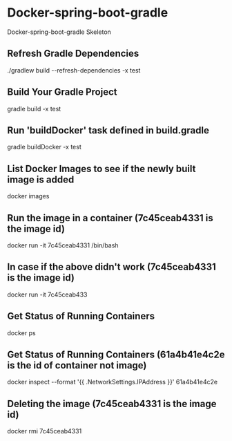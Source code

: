 # Docker-spring-boot-gradle
Docker-spring-boot-gradle Skeleton

## Refresh Gradle Dependencies
./gradlew build  --refresh-dependencies -x test

## Build Your Gradle Project
gradle build -x test

## Run 'buildDocker' task defined in build.gradle
gradle buildDocker -x test

## List Docker Images to see if the newly built image is added
docker images

## Run the image in a container (7c45ceab4331 is the image id)
docker run -it 7c45ceab4331 /bin/bash

## In case if the above didn't work (7c45ceab4331 is the image id)
docker run -it 7c45ceab433

## Get Status of Running Containers
docker ps

## Get Status of Running Containers (61a4b41e4c2e is the id of container not image)
docker inspect --format '{{ .NetworkSettings.IPAddress }}' 61a4b41e4c2e


## Deleting the image (7c45ceab4331 is the image id)
docker rmi 7c45ceab4331

